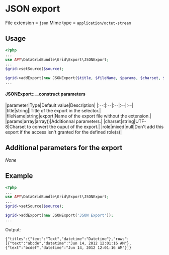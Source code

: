 JSON export
===========

File extension = `json`
Mime type = `application/octet-stream`

## Usage
```php
<?php
...
use APY\DataGridBundle\Grid\Export\JSONExport;
...
$grid->setSource($source);

$grid->addExport(new JSONExport($title, $fileName, $params, $charset, $role));
...
```

#### JSONExport::__construct parameters

|parameter|Type|Default value|Description|
|:--:|:--|:--|:--|:--|
|title|string||Title of the export in the selector.|
|fileName|string|export|Name of the export file without the extension.|
|params|array|array()|Additionnal parameters.|
|charset|string|UTF-8|Charset to convert the ouput of the export.|
|role|mixed|null|Don't add this export if the access isn't granted for the defined role(s)|

## Additional parameters for the export

_None_

## Example
```php
<?php
...
use APY\DataGridBundle\Grid\Export\JSONExport;
...
$grid->setSource($source);

$grid->addExport(new JSONExport('JSON Export'));
...
```

Output:
```
{"titles":{"text":"Text","datetime":"Datetime"},"rows":[{"text":"abcde","datetime":"Jun 14, 2012 12:01:16 AM"},{"text":"bcdef","datetime":"Jun 14, 2012 12:01:16 AM"}]}
```
